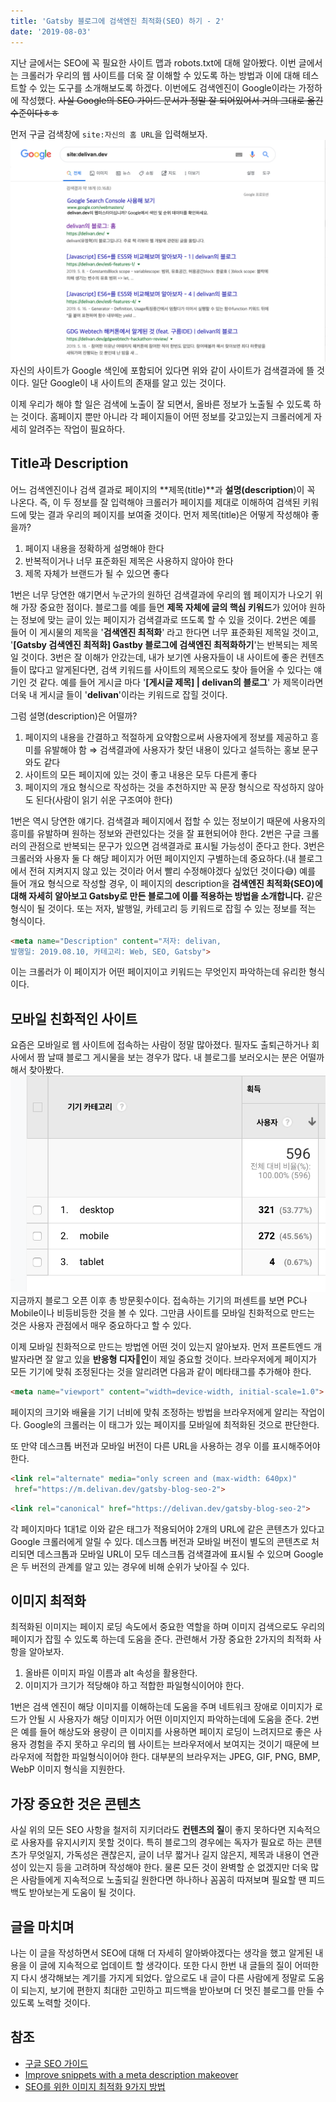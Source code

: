 ```yaml
---
title: 'Gatsby 블로그에 검색엔진 최적화(SEO) 하기 - 2'
date: '2019-08-03'
---
```


지난 글에서는 SEO에 꼭 필요한 사이트 맵과 robots.txt에 대해 알아봤다. 이번 글에서는 크롤러가 우리의 웹 사이트를 더욱 잘 이해할 수 있도록 하는 방법과 이에 대해 테스트할 수 있는 도구를 소개해보도록 하겠다. 이번에도 검색엔진이 Google이라는 가정하에 작성했다. ~~사실 Google의 SEO 가이드 문서가 정말 잘 되어있어서 거의 그대로 옮긴 수준이다ㅎㅎ~~

먼저 구글 검색창에 `site:자신의 홈 URL`을 입력해보자.
<img src="./gatsby-blog-seo-2_img1.png" alt="구글에 site:delivan.dev 검색한 사진" />
자신의 사이트가 Google 색인에 포함되어 있다면 위와 같이 사이트가 검색결과에 뜰 것이다. 일단 Google이 내 사이트의 존재를 알고 있는 것이다.

이제 우리가 해야 할 일은 검색에 노출이 잘 되면서, 올바른 정보가 노출될 수 있도록 하는 것이다. 홈페이지 뿐만 아니라 각 페이지들이 어떤 정보를 갖고있는지 크롤러에게 자세히 알려주는 작업이 필요하다.

## Title과 Description
어느 검색엔진이나 검색 결과로 페이지의 **제목(title)**과 **설명(description**)이 꼭 나온다. 즉, 이 두 정보를 잘 입력해야 크롤러가 페이지를 제대로 이해하여 검색된 키워드에 맞는 결과 우리의 페이지를 보여줄 것이다. 먼저 제목(title)은 어떻게 작성해야 좋을까? 
1. 페이지 내용을 정확하게 설명해야 한다
2. 반복적이거나 너무 표준화된 제목은 사용하지 않아야 한다
3. 제목 자체가 브랜드가 될 수 있으면 좋다

1번은 너무 당연한 얘기면서 누군가의 원하던 검색결과에 우리의 웹 페이지가 나오기 위해 가장 중요한 점이다. 블로그를 예를 들면 **제목 자체에 글의 핵심 키워드**가 있어야 원하는 정보에 맞는 글이 있는 페이지가 검색결과로 뜨도록 할 수 있을 것이다. 2번은 예를 들어 이 게시물의 제목을 '**검색엔진 최적화**' 라고 한다면 너무 표준화된 제목일 것이고, '**[Gatsby 검색엔진 최적화] Gastby 블로그에 검색엔진 최적화하기**'는 반복되는 제목일 것이다. 3번은 잘 이해가 안갔는데, 내가 보기엔 사용자들이 내 사이트에 좋은 컨텐츠들이 많다고 알게된다면, 검색 키워드를 사이트의 제목으로도 찾아 들어올 수 있다는 얘기인 것 같다. 예를 들어 게시글 마다 '**[게시글 제목] | delivan의 블로그**' 가 제목이라면 더욱 내 게시글 들이 '**delivan**'이라는 키워드로 잡힐 것이다. 

그럼 설명(description)은 어떨까?

1. 페이지의 내용을 간결하고 적절하게 요약함으로써 사용자에게 정보를 제공하고 흥미를 유발해야 함 ⇒ 검색결과에 사용자가 찾던 내용이 있다고 설득하는 홍보 문구와도 같다
2. 사이트의 모든 페이지에 있는 것이 좋고 내용은 모두 다른게 좋다
3. 페이지의 개요 형식으로 작성하는 것을 추천하지만 꼭 문장 형식으로 작성하지 않아도 된다(사람이 읽기 쉬운 구조여야 한다)

1번은 역시 당연한 얘기다. 검색결과 페이지에서 접할 수 있는 정보이기 때문에 사용자의 흥미를 유발하며 원하는 정보와 관련있다는 것을 잘 표현되어야 한다. 2번은 구글 크롤러의 관점으로 반복되는 문구가 있으면 검색결과로 표시될 가능성이 준다고 한다. 3번은  크롤러와 사용자 둘 다 해당 페이지가 어떤 페이지인지 구별하는데 중요하다.(내 블로그에서 전혀 지켜지지 않고 있는 것이라 어서 빨리 수정해야겠다 싶었던 것이다😅) 예를 들어 개요 형식으로 작성할 경우, 이 페이지의 description을 **검색엔진 최적화(SEO)에 대해 자세히 알아보고 Gatsby로 만든 블로그에 이를 적용하는 방법을 소개합니다.** 같은 형식이 될 것이다. 또는 저자, 발행일, 카테고리 등 키워드로 잡힐 수 있는 정보를 적는 형식이다.
```html
<meta name="Description" content="저자: delivan, 
발행일: 2019.08.10, 카테고리: Web, SEO, Gatsby">
```
이는 크롤러가 이 페이지가 어떤 페이지이고 키워드는 무엇인지 파악하는데 유리한 형식이다.

## 모바일 친화적인 사이트
요즘은 모바일로 웹 사이트에 접속하는 사람이 정말 많아졌다. 필자도 출퇴근하거나 회사에서 짬 날때 블로그 게시물을 보는 경우가 많다. 내 블로그를 보러오시는 분은 어떨까 해서 찾아봤다.
<img src="./gatsby-blog-seo-2_img2.png" alt="delivan의 블로그 Google Analytics 기기 카테고리 사진" />
지금까지 블로그 오픈 이후 총 방문횟수이다. 접속하는 기기의 퍼센트를 보면 PC나 Mobile이나 비등비등한 것을 볼 수 있다. 그만큼 사이트를 모바일 친화적으로 만드는 것은 사용자 관점에서 매우 중요하다고 할 수 있다. 

이제 모바일 친화적으로 만드는 방법엔 어떤 것이 있는지 알아보자. 먼저 프론트엔드 개발자라면 잘 알고 있을 **반응형 디자인**이 제일 중요할 것이다. 브라우저에게 페이지가 모든 기기에 맞춰 조정된다는 것을 알리려면 다음과 같이 메타태그를 추가해야 한다.
```html
<meta name="viewport" content="width=device-width, initial-scale=1.0">
```
페이지의 크기와 배율을 기기 너비에 맞춰 조정하는 방법을 브라우저에게 알리는 작업이다. Google의 크롤러는 이 태그가 있는 페이지를 모바일에 최적화된 것으로 판단한다.

또 만약 데스크톱 버전과 모바일 버전이 다른 URL을 사용하는 경우 이를 표시해주어야 한다.
```html
<link rel="alternate" media="only screen and (max-width: 640px)"
 href="https://m.delivan.dev/gatsby-blog-seo-2">
```
```html
<link rel="canonical" href="https://delivan.dev/gatsby-blog-seo-2">
```
각 페이지마다 1대1로 이와 같은 태그가 적용되어야 2개의 URL에 같은 콘텐츠가 있다고 Google 크롤러에게 알릴 수 있다. 데스크톱 버전과 모바일 버전이 별도의 콘텐츠로 처리되면 데스크톱과 모바일 URL이 모두 데스크톱 검색결과에 표시될 수 있으며 Google은 두 버전의 관계를 알고 있는 경우에 비해 순위가 낮아질 수 있다.

## 이미지 최적화
최적화된 이미지는 페이지 로딩 속도에서 중요한 역할을 하며 이미지 검색으로도 우리의 페이지가 잡힐 수 있도록 하는데 도움을 준다. 관련해서 가장 중요한 2가지의 최적화 사항을 알아보자.
1. 올바른 이미지 파일 이름과 alt 속성을 활용한다.
2. 이미지가 크기가 적당해야 하고 적합한 파일형식이어야 한다.

1번은 검색 엔진이 해당 이미지를 이해하는데 도움을 주며 네트워크 장애로 이미지가 로드가 안될 시 사용자가 해당 이미지가 어떤 이미지인지 파악하는데에 도움을 준다. 
2번은 예를 들어 해상도와 용량이 큰 이미지를 사용하면 페이지 로딩이 느려지므로 좋은 사용자 경험을 주지 못하고 우리의 웹 사이트는 브라우저에서 보여지는 것이기 때문에 브라우저에 적합한 파일형식이어야 한다. 대부분의 브라우저는 JPEG, GIF, PNG, BMP, WebP 이미지 형식을 지원한다.

## 가장 중요한 것은 콘텐츠
사실 위의 모든 SEO 사항을 철저히 지키더라도 **컨텐츠의 질**이 좋지 못하다면 지속적으로 사용자를 유지시키지 못할 것이다. 특히 블로그의 경우에는 독자가 필요로 하는 콘텐츠가 무엇일지, 가독성은 괜찮은지, 글이 너무 짧거나 길지 않은지, 제목과 내용이 연관성이 있는지 등을 고려하며 작성해야 한다. 물론 모든 것이 완벽할 순 없겠지만 더욱 많은 사람들에게 지속적으로 노출되길 원한다면 하나하나 꼼꼼히 따져보며 필요할 땐 피드백도 받아보는게 도움이 될 것이다. 

## 글을 마치며
나는 이 글을 작성하면서 SEO에 대해 더 자세히 알아봐야겠다는 생각을 했고 알게된 내용을 이 글에 지속적으로 업데이트 할 생각이다. 또한 다시 한번 내 글들의 질이 어떠한지 다시 생각해보는 계기를 가지게 되었다. 앞으로도 내 글이 다른 사람에게 정말로 도움이 되는지, 보기에 편한지 최대한 고민하고 피드백을 받아보며 더 멋진 블로그를 만들 수 있도록 노력할 것이다. 

## 참조

- <a href="https://support.google.com/webmasters/answer/7451184?hl=ko">구글 SEO 가이드</a>
- <a href="https://webmasters.googleblog.com/2007/09/improve-snippets-with-meta-description.html">Improve snippets with a meta description makeover</a>
- <a href="http://www.openads.co.kr/nTrend/article/5238/SEO%EB%A5%BC-%EC%9C%84%ED%95%9C-%EC%9D%B4%EB%AF%B8%EC%A7%80-%EC%B5%9C%EC%A0%81%ED%99%94-9%EA%B0%80%EC%A7%80-%EB%B0%A9%EB%B2%95">SEO를 위한 이미지 최적화 9가지 방법</a>
